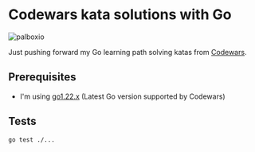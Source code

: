 # Codewars kata solutions with Go

![palboxio](https://www.codewars.com/users/pabloxio/badges/large)

Just pushing forward my Go learning path solving katas from
[Codewars](https://www.codewars.com/dashboard).

## Prerequisites

- I'm using [go1.22.x](https://go.dev/dl/) (Latest Go version supported by
  Codewars)

## Tests

```shell
go test ./...
```
